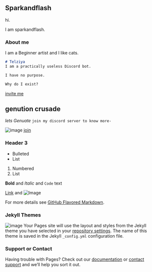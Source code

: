 ## Sparkandflash

hi.

I am sparkandflash.

### About me
I am a Beginner artist and I like cats.

```markdown
# Telziya
I am a practically useless Discord bot.

I have no purpose.

Why do I exist?
```
[invite me](https://discordapp.com/oauth2/authorize?client_id=455997257049702432&permissions=1144380480&scope=bot)

## genution crusade
_lets Genuate_
```join my discord server to know more-```

![image](https://i.imgur.com/aLrCv0i.png)
[join](https://discord.gg/pJXNr9e)

### Header 3

- Bulleted
- List

1. Numbered
2. List

**Bold** and _Italic_ and `Code` text

[Link](url) and ![Image](src)


For more details see [GitHub Flavored Markdown](https://guides.github.com/features/mastering-markdown/).

### Jekyll Themes
![image](https://static.wixstatic.com/media/d256d7_559bc137a190446295de09a7e1271075~mv2.jpg/v1/fill/w_541,h_666,al_c,q_90,usm_0.66_1.00_0.01/Cyborg_Program_%20Medibang%20paint%20pro_Table.webp)
Your Pages site will use the layout and styles from the Jekyll theme you have selected in your [repository settings](https://github.com/sparkandflash/sparkandflash.github.io/settings). The name of this theme is saved in the Jekyll `_config.yml` configuration file.

### Support or Contact

Having trouble with Pages? Check out our [documentation](https://help.github.com/categories/github-pages-basics/) or [contact support](https://github.com/contact) and we’ll help you sort it out.
